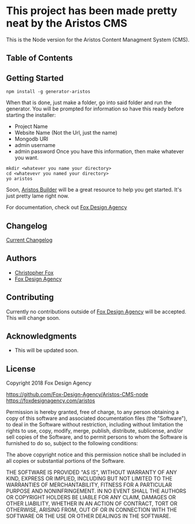 # This project has been made pretty neat by the Aristos CMS

This is the Node version for the Aristos Content Managment System (CMS).

## Table of Contents



## Getting Started

```
npm install -g generator-aristos
```
When that is done, just make a folder, go into said folder and run the generator.
You will be prompted for information so have this ready before starting the installer:
- Project Name
- Website Name (Not the Url, just the name)
- Mongodb URI 
- admin username
- admin password
Once you have this information, then make whatever you want.
```
mkdir <whatever you name your directory>
cd <whatevevr you named your directory>
yo aristos
```

Soon, [Aristos Builder](https://aristosbuilder.com/) will be a great resource to help you get started. It's just pretty lame right now.

For documentation, check out [Fox Design Agency](https://foxdesignagency.com/aristos/documentation)

## Changelog

[Current Changelog](https://foxdesignagency.com/aristos/changelog)

## Authors

* [Christopher Fox](https://foxchrisrealthe.com/)
* [Fox Design Agency](https://foxdesignagency.com)

## Contributing

Currently no contributions outside of [Fox Design Agency](https://foxdesignagency.com) will be accepted. This will change soon.

## Acknowledgments

* This will be updated soon.

## License

Copyright 2018 Fox Design Agency

https://github.com/Fox-Design-Agency/Aristos-CMS-node
https://foxdesignagency.com/aristos

Permission is hereby granted, free of charge, to any person obtaining a copy of this software and associated documentation files (the "Software"), to deal in the Software without restriction, including without limitation the rights to use, copy, modify, merge, publish, distribute, sublicense, and/or sell copies of the Software, and to permit persons to whom the Software is furnished to do so, subject to the following conditions:

The above copyright notice and this permission notice shall be included in all copies or substantial portions of the Software.

THE SOFTWARE IS PROVIDED "AS IS", WITHOUT WARRANTY OF ANY KIND, EXPRESS OR IMPLIED, INCLUDING BUT NOT LIMITED TO THE WARRANTIES OF MERCHANTABILITY, FITNESS FOR A PARTICULAR PURPOSE AND NONINFRINGEMENT. IN NO EVENT SHALL THE AUTHORS OR COPYRIGHT HOLDERS BE LIABLE FOR ANY CLAIM, DAMAGES OR OTHER LIABILITY, WHETHER IN AN ACTION OF CONTRACT, TORT OR OTHERWISE, ARISING FROM, OUT OF OR IN CONNECTION WITH THE SOFTWARE OR THE USE OR OTHER DEALINGS IN THE SOFTWARE.

